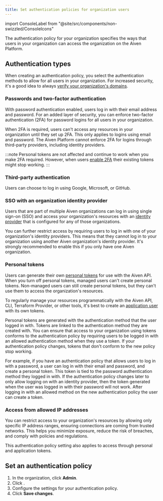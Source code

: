 ```yaml
---
title: Set authentication policies for organization users
---
```


import ConsoleLabel from "@site/src/components/non-swizzled/ConsoleIcons"

The authentication policy for your organization specifies the ways that users in your organization can access the organization on the Aiven Platform.

## Authentication types

When creating an authentication policy, you select the authentication methods to allow
for all users in your organization. For increased security, it's a good idea to always
[verify your organization's domains](/docs/platform/howto/manage-domains).

### Passwords and two-factor authentication

With password authentication enabled, users log in with their email
address and password. For an added layer of security, you can enforce
two-factor authentication (2FA) for password logins for all users in
your organization.

When 2FA is required, users can't access any resources in your organization until they
set up 2FA. This only applies to logins using email and password. The Aiven Platform
cannot enforce 2FA for logins through third-party providers, including identity providers.

:::note
Personal tokens are not affected and continue to work when you make 2FA required.
However, when users [enable 2FA](/docs/platform/howto/user-2fa) their existing tokens
might stop working.
:::

### Third-party authentication

Users can choose to log in using Google, Microsoft, or GitHub.

### SSO with an organization identity provider

Users that are part of multiple Aiven organizations can log in using single sign-on (SSO)
and access your organization's resources with an
[identity provider](/docs/platform/howto/saml/add-identity-providers) that is configured
for any of those organizations.

You can further restrict access by requiring users to log in with one of your
organization's identity providers. This means that they cannot
log in to your organization using another Aiven organization's identity provider. It's
strongly recommended to enable this if you only have one Aiven organization.

### Personal tokens

Users can generate their own
[personal tokens](/docs/platform/howto/create_authentication_token) for use with
the Aiven API. When you turn off personal tokens, managed users can't create
personal tokens. Non-managed users can still create personal tokens, but they can't use
them to access the organization's resources.

To regularly manage your resources programmatically with the Aiven API, CLI,
Terraform Provider, or other tools, it's best to create an
[application user](/docs/platform/howto/manage-application-users) with its own tokens.

Personal tokens are generated with the authentication method that the user logged in with.
Tokens are linked to the authentication method they are created with. You can ensure that
access to your organization using tokens conforms to the authentication policy by
requiring users to be logged in with an allowed authentication method when they
use a token. If your authentication policy changes, tokens that don't conform to the
new policy stop working.

For example, if you have an authentication policy that allows users to log in with a
password, a user can log in with their email and password, and create a personal token.
This token is tied to the password authentication method they logged in with.
If the authentication policy changes later to only allow logging on with an identity
provider, then the token generated when the user was logged in with their password will
not work. After logging in with an allowed method on the new authentication policy
the user can create a token.

### Access from allowed IP addresses

You can restrict access to your organization's resources by allowing only specific IP
address ranges, ensuring connections are coming from trusted networks. This helps you
minimize exposure, reduce the risk of breaches, and comply with policies and regulations.

This authentication policy setting also applies to access through
personal and application tokens.

## Set an authentication policy

1.  In the organization, click **Admin**.
1.  Click <ConsoleLabel name="authenticationpolicy"/>.
1.  Configure the settings for your authentication policy.
1.  Click **Save changes**.
